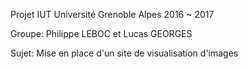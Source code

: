 Projet IUT Université Grenoble Alpes 2016 ~ 2017

Groupe:
Philippe LEBOC et Lucas GEORGES

Sujet:
Mise en place d'un site de visualisation d'images